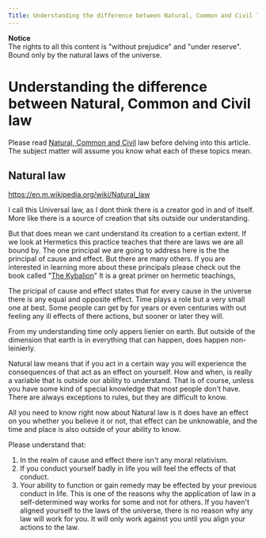 ```yaml
---
Title: Understanding the difference between Natural, Common and Civil law
---
```


**Notice**  
The rights to all this content is  "without prejudice" and "under reserve". Bound only by the natural laws of the universe.

# Understanding the difference between Natural, Common and Civil law

Please read [Natural, Common and Civil](../law/law-types.md) law before delving into this article. The subject matter will assume you know what each of these topics mean.

## Natural law

https://en.m.wikipedia.org/wiki/Natural_law

I call this Universal law, as I dont think there is a creator god in and of itself. More like there is a source of creation that sits outside our understanding.

But that does mean we cant understand its creation to a certian extent. If we look at Hermetics this practice teaches that there are laws we are all bound by. The one principal we are going to address here is the the principal of cause and effect. But there are many others. If you are interested in learning more about these principals please check out the book called "[The Kybalion](https://github.com/scottrlarson/greatwork/blob/master/documents/files/TheKybalion.pdf)" It is a great primer on hermetic teachings,

The pricipal of cause and effect states that for every cause in the universe there is any equal and opposite effect. Time plays a role but a very small one at best. Some people can get by for years or even centuries with out feeling any ill effects  of there actions, but sooner or later they will.

From my understanding time only appers lienier on earth. But outside of the dimension that earth is in everything that can happen, does happen non-leinierly.

Natural law means that if you act in a certain way you will experience the consequences of that act as an effect on yourself. How and when, is really a variable that is outside our ability to understand.  That is of course, unless you have some kind of special knowledge that most people don't have. There are always exceptions to rules, but they are difficult to know.

All you need to know right now about Natural law is it does have an effect on you whether you believe it or not, that effect can be unknowable, and the time and place is also outside of your ability to know. 

Please understand that:

1. In the realm of cause and effect there isn't any moral relativism.
2. If you conduct yourself badly in life you will feel the effects of that conduct.
3. Your ability to function or gain remedy may be effected by your previous conduct in life. This is one of the reasons why the application of law in a self-determined way works for some and not for others. If you haven't aligned yourself to the laws of the universe, there is no reason why any law will work for you. It will only work against you until you align your actions to the law.
